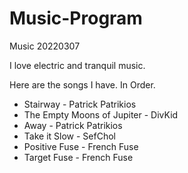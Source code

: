 # Music-Program
Music 20220307

I love electric and tranquil music.

Here are the songs I have. In Order.

<ul>
  <li> Stairway - Patrick Patrikios
  <li> The Empty Moons of Jupiter - DivKid
  <li> Away - Patrick Patrikios
  <li> Take it Slow - SefChol
  <li> Positive Fuse - French Fuse
  <li> Target Fuse - French Fuse
</ul>
